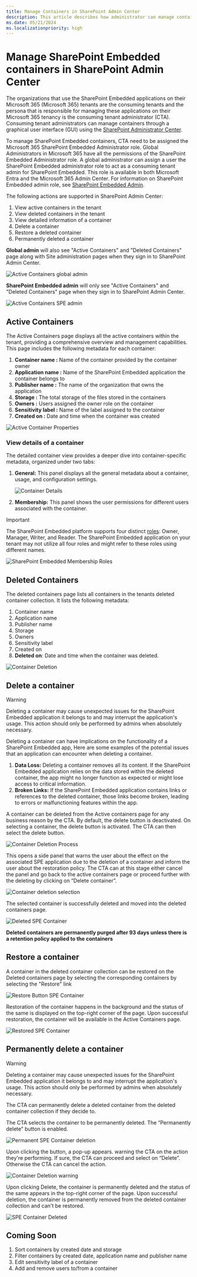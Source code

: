 ```yaml
---
title: Manage Containers in SharePoint Admin Center
description: This article describes how administrator can manage containers in SPAC.
ms.date: 05/21/2024
ms.localizationpriority: high
---
```

# Manage SharePoint Embedded containers in SharePoint Admin Center

The organizations that use the SharePoint Embedded applications on their Microsoft 365 (Microsoft 365) tenants are the consuming tenants and the persona that is responsible for managing these applications on their Microsoft 365 tenancy is the consuming tenant administrator (CTA). Consuming tenant administrators can manage containers through a graphical user interface (GUI) using the [SharePoint Administrator Center](https://go.microsoft.com/fwlink/?linkid=2185219).

To manage SharePoint Embedded containers, CTA need to be assigned the Microsoft 365 SharePoint Embedded Administrator role. Global Administrators in Microsoft 365 have all the permissions of the SharePoint Embedded Administrator role.  A global administrator can assign a user the SharePoint Embedded administrator role to act as a consuming tenant admin for SharePoint Embedded. This role is available in both Microsoft Entra and the Microsoft 365 Admin Center.
For information on SharePoint Embedded admin role, see [SharePoint Embedded Admin](https://github.com/SharePoint/sp-dev-docs/blob/main/docs/embedded/concepts/admin-exp/adminrole.md).

The following actions are supported in SharePoint Admin Center:

1. View active containers in the tenant
1. View deleted containers in the tenant
1. View detailed information of a container
1. Delete a container
1. Restore a deleted container
1. Permanently deleted a container

**Global admin** will also see "Active Containers" and "Deleted Containers" page along with Site administration pages when they sign in to SharePoint Admin Center.

![Active Containers global admin](../../../images/ctaux1.png)

**SharePoint Embedded admin** will only see "Active Containers" and "Deleted Containers" page when they sign in to SharePoint Admin Center.

![Active Containers SPE admin](../../../images/ctaux2.png)

## Active Containers

The Active Containers page displays all the active containers within the tenant, providing a comprehensive overview and management capabilities. This page includes the following metadata for each container:

1. **Container name :** Name of the container provided by the container owner
1. **Application name :** Name of the SharePoint Embedded application the container belongs to
1. **Publisher name :** The name of the organization that owns the application
1. **Storage :** The total storage of the files stored in the containers
1. **Owners :** Users assigned the owner role on the container
1. **Sensitivity label :** Name of the label assigned to the container
1. **Created on :** Date and time when the container was created

![Active Container Properties](../../../images/ctaux3.png)

### View details of a container

The detailed container view provides a deeper dive into container-specific metadata, organized under two tabs:

1. **General:** This panel displays all the general metadata about a container, usage, and configuration settings.

    ![Container Details](../../../images/ctaux4.png)

1. **Membership:** This panel shows the user permissions for different users associated with the container.

> [!IMPORTANT]
> The SharePoint Embedded platform supports four distinct [roles](../../app-concepts/sharing-and-perm.md): Owner, Manager, Writer, and Reader. The SharePoint Embedded application on your tenant may not utilize all four roles and might refer to these roles using different names.
>

![SharePoint Embedded Membership Roles](../../../images/ctaux5.png)

## Deleted Containers

The deleted containers page lists all containers in the tenants deleted container collection. It lists the following metadata:

1. Container name
1. Application name
1. Publisher name
1. Storage
1. Owners
1. Sensitivity label
1. Created on
1. **Deleted on**: Date and time when the container was deleted.

![Container Deletion](../../../images/ctaux6.png)

## Delete a container

> [!WARNING]
>
> Deleting a container may cause unexpected issues for the SharePoint Embedded application it belongs to and may interrupt the application's usage. This action should only be performed by admins when absolutely necessary.

Deleting a container can have implications on the functionality of a SharePoint Embedded app, Here are some examples of the potential issues that an application can encounter when deleting a container.

1. **Data Loss:** Deleting a container removes all its content. If the SharePoint Embedded application relies on the data stored within the deleted container, the app might no longer function as expected or might lose access to critical information.
1. **Broken Links:** If the SharePoint Embedded application contains links or references to the deleted container, those links become broken, leading to errors or malfunctioning features within the app.

A container can be deleted from the Active containers page for any business reason by the CTA. By default, the delete button is deactivated. On selecting a container, the delete button is activated. The CTA can then select the delete button.

![Container Deletion Process](../../../images/ctaux7.png)

This opens a side panel that warns the user about the effect on the associated SPE application due to the deletion of a container and inform the user about the restoration policy. The CTA can at this stage either cancel the panel and go back to the active containers page or proceed further with the deleting by clicking on “Delete container”.

![Container deletion selection](../../../images/ctaux8.png)

The selected container is successfully deleted and moved into the deleted containers page.

![Deleted SPE Container](../../../images/ctaux9.png)

**Deleted containers are permanently purged after 93 days unless there is a retention policy applied to the containers**

## Restore a container

A container in the deleted container collection can be restored on the Deleted containers page by selecting the corresponding containers by selecting the "Restore" link

![Restore Button SPE Container](../../../images/ctaux10.png)

Restoration of the container happens in the background and the status of the same is displayed on the top-right corner of the page. Upon successful restoration, the container will be available in the Active Containers page.

![Restored SPE Container](../../../images/ctaux11.png)

## Permanently delete a container

> [!WARNING]
>
> Deleting a container may cause unexpected issues for the SharePoint Embedded application it belongs to and may interrupt the application's usage. This action should only be performed by admins when absolutely necessary.

The CTA can permanently delete a deleted container from the deleted container collection if they decide to.

The CTA selects the container to be permanently deleted. The “Permanently delete” button is enabled.

![Permanent SPE Container deletion](../../../images/ctaux12.png)

Upon clicking the button, a pop-up appears. warning the CTA on the action they're performing. If sure, the CTA can proceed and select on “Delete”. Otherwise the CTA can cancel the action.

![Container Deletion warning](../../../images/ctaux13.png)

Upon clicking Delete, the container is permanently deleted and the status of the same appears in the top-right corner of the page. Upon successful deletion, the container is permanently removed from the deleted container collection and can't be restored.

![SPE Container Deleted](../../../images/ctaux15-n.png)

## Coming Soon

1. Sort containers by created date and storage
1. Filter containers by created date, application name and publisher name
1. Edit sensitivity label of a container
1. Add and remove users to/from a container
